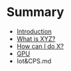 # Summary

* [Introduction](README.md)
* [What is XYZ?](first-question.md)
* [How can I do X?](second-question.md)
* [GPU](gpu.md)
* Iot&CPS.md


